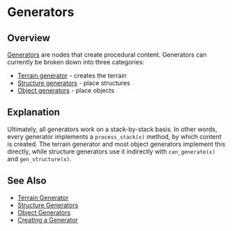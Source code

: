 # Generators

## Overview

[Generators] are nodes that create procedural content. Generators can currently be broken down into three categories:
- [Terrain generator](/into-the-woods/generator/terrain) - creates the terrain
- [Structure generators](/into-the-woods/generator/structure) - place structures
- [Object generators](/into-the-woods/generator/object) - place objects

## Explanation

Ultimately, all generators work on a stack-by-stack basis. In other words, every generator implements a `process_stack(x)` method, by which content is created. The terrain generator and most object generators implement this directly, while structure generators use it indirectly with `can_generate(x)` and `gen_structure(x)`.

## See Also

- [Terrain Generator](terrain.md)
- [Structure Generators](structure.md)
- [Object Generators](object.md)
- [Creating a Generator](/docs/guides/create-generator.md)

[generators]: /into-the-woods/generator
